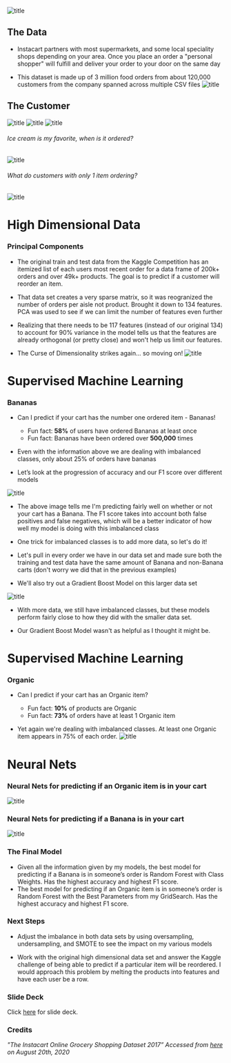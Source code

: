 ![title](images/title.png)
## The Data
- Instacart partners with most supermarkets, and some local speciality shops depending on your area. Once you place an order a "personal shopper" will fulfill and deliver your order to your door on the same day

- This dataset is made up of 3 million food orders from about 120,000 customers from the company spanned across multiple CSV files
![title](images/explains.jpg)

## The Customer
![title](images/highestreorder.png)
![title](images/dayofweek.png)
![title](images/hour.png)
###### Ice cream is my favorite, when is it ordered? 
![title](images/icecream.png)
###### What do customers with only 1 item ordering?
![title](images/oneorder.png) 

# High Dimensional Data

### Principal Components
- The original train and test data from the Kaggle Competition has an itemized list of each users most recent order for a data frame of 200k+ orders and over 49k+ products. The goal is to predict if a customer will reorder an item.

- That data set creates a very sparse matrix, so it was reogranized the number of orders per aisle not product. Brought it down to 134 features. PCA was used to see if we can limit the number of features even further

- Realizing that there needs to be 117 features (instead of our original 134) to account for 90% variance in the model tells us that the features are already orthogonal (or pretty close) and won't help us limit our features.

- The Curse of Dimensionality strikes again... so moving on!
![title](images/pca.png)

# Supervised Machine Learning
### Bananas
- Can I predict if your cart has the number one ordered item - Bananas!
    - Fun fact: **58%** of users have ordered Bananas at least once
    - Fun fact: Bananas have been ordered over **500,000** times 

- Even with the information above we are dealing with imbalanced classes, only about 25% of orders have bananas

- Let’s look at the progression of accuracy and our F1 score over different models

![title](images/banana1.png)
- The above image tells me I'm predicting fairly well on whether or not your cart has a Banana. The F1 score takes into account both false positives and false negatives, which will be a better indicator of how well my model is doing with this imbalanced class

- One trick for imbalanced classes is to add more data, so let's do it!

- Let's pull in every order we have in our data set and made sure both the training and test data have the same amount of Banana and non-Banana carts (don't worry we did that in the previous examples)

- We'll also try out a Gradient Boost Model on this larger data set

![title](images/banana2.png)

- With more data, we still have imbalanced classes, but these models perform fairly close to how they did with the smaller data set.

- Our Gradient Boost Model wasn't as helpful as I thought it might be. 

# Supervised Machine Learning
### Organic
- Can I predict if your cart has an Organic item?
    - Fun fact: **10%** of products are Organic
    - Fun fact: **73%** of orders have at least 1 Organic item

- Yet again we're dealing with imbalanced classes. At least one Organic item appears in 75% of each order.
![title](images/organic.png)

# Neural Nets
### Neural Nets for predicting if an Organic item is in your cart

![title](images/onn3.png)

### Neural Nets for predicting if a Banana is in your cart
![title](images/bnn3.png)

### The Final Model
- Given all the information given by my models, the best model for predicting if a Banana is in someone’s order is Random Forest with Class Weights. Has the highest accuracy and highest F1 score.
- The best model for predicting if an Organic item is in someone’s order is Random Forest with the Best Parameters from my GridSearch. Has the highest accuracy and highest F1 score.

### Next Steps
- Adjust the imbalance in both data sets by using oversampling, undersampling, and SMOTE to see the impact on my various models

- Work with the original high dimensional data set and answer the Kaggle challenge of being able to predict if a particular item will be reordered. I would approach this problem by melting the products into features and have each user be a row.

### Slide Deck
Click [here](https://docs.google.com/presentation/d/1BBCFvZQyoPhWqSCCnT39D1kuxSmetfv1qS_6LKE_Sn4/edit#slide=id.p) for slide deck.

### Credits
*"The Instacart Online Grocery Shopping Dataset 2017” Accessed from [here](https://www.instacart.com/datasets/grocery-shopping-2017) on August 20th, 2020*
